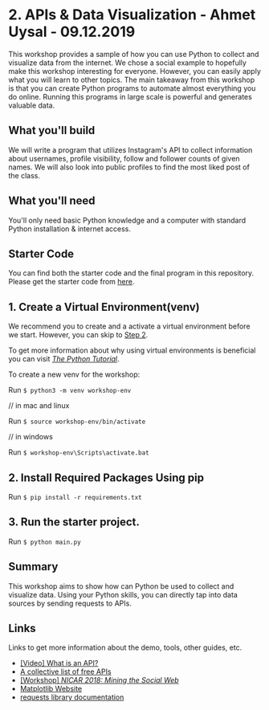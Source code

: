 # 2. APIs & Data Visualization - Ahmet Uysal - 09.12.2019

This workshop provides a sample of how you can use Python to collect and visualize data from the internet. We chose a social example to hopefully make this workshop interesting for everyone. However, you can easily apply what you will learn to other topics. The main takeaway from this workshop is that you can create Python programs to automate almost everything you do online. Running this programs in large scale is powerful and generates valuable data.

## What you'll build

We will write a program that utilizes Instagram's API to collect information about usernames, profile visibility, follow and follower counts of given names. We will also look into public profiles to find the most liked post of the class.

## What you'll need

You'll only need basic Python knowledge and a computer with standard Python installation & internet access.

## Starter Code

You can find both the starter code and the final program in this repository. Please get the starter code from [here](https://kinolien.github.io/gitzip/?download=koltpython/python-workshops/tree/master/2-APIs%20&%20Data%20Visualization).

## 1. Create a Virtual Environment(venv)

We recommend you to create and a activate a virtual environment before we start. However, you can skip to [Step 2](#2-install-required-packages-using-pip).

To get more information about why using virtual environments is beneficial you can visit [_The Python Tutorial_](https://docs.python.org/3/tutorial/venv.html).

To create a new venv for the workshop:

Run `$ python3 -m venv workshop-env`

// in mac and linux

Run `$ source workshop-env/bin/activate`

// in windows

Run `$ workshop-env\Scripts\activate.bat`

## 2. Install Required Packages Using pip

Run `$ pip install -r requirements.txt`

## 3. Run the starter project.

Run `$ python main.py`

## Summary

This workshop aims to show how can Python be used to collect and visualize data. Using your Python skills, you can directly tap into data sources by sending requests to APIs.

## Links

Links to get more information about the demo, tools, other guides, etc.

- [[Video] What is an API?](https://www.youtube.com/watch?v=s7wmiS2mSXY)
- [A collective list of free APIs](https://github.com/public-apis/public-apis)
- [[Workshop] _NICAR 2018: Mining the Social Web_](https://github.com/lamthuyvo/social-media-data-scripts)
- [Matplotlib Website](https://matplotlib.org/)
- [requests library documentation](https://requests.readthedocs.io/en/master/)
